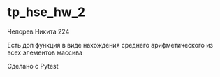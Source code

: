 # tp_hse_hw_2
Чепорев Никита 224

Есть доп функция в виде нахождения среднего арифметического из всех элементов массива 

Сделано с Pytest
